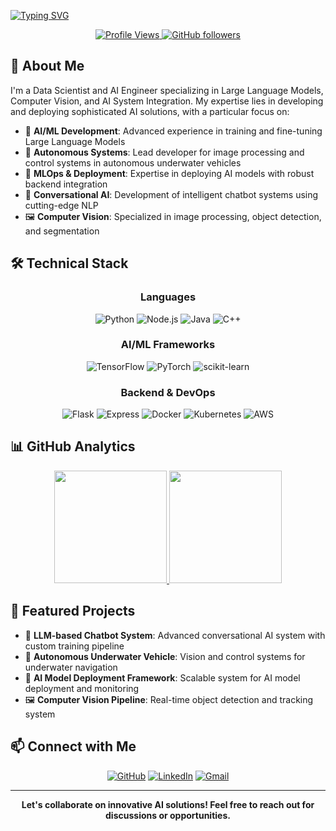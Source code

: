 [![Typing SVG](https://readme-typing-svg.herokuapp.com?color=%23333333&size=22&center=true&vCenter=true&lines=👋+Welcome+to+my+Profile!;I'm+Onur+Oduncu...;AI+%26+ML+Engineer;Data+Scientist)](https://git.io/typing-svg)

<div align="center">
  <p>
    <a href="https://github.com/0nur0duncu">
      <img src="https://komarev.com/ghpvc/?username=0nur0duncu" alt="Profile Views">
    </a>
    <a href="https://github.com/0nur0duncu?tab=followers">
      <img src="https://img.shields.io/github/followers/0nur0duncu?label=Followers&style=social" alt="GitHub followers">
    </a>
  </p>
</div>

## 🚀 About Me

I'm a Data Scientist and AI Engineer specializing in Large Language Models, Computer Vision, and AI System Integration. My expertise lies in developing and deploying sophisticated AI solutions, with a particular focus on:

- 🤖 **AI/ML Development**: Advanced experience in training and fine-tuning Large Language Models
- 🌊 **Autonomous Systems**: Lead developer for image processing and control systems in autonomous underwater vehicles
- 🔄 **MLOps & Deployment**: Expertise in deploying AI models with robust backend integration
- 💬 **Conversational AI**: Development of intelligent chatbot systems using cutting-edge NLP
- 🖼️ **Computer Vision**: Specialized in image processing, object detection, and segmentation

## 🛠️ Technical Stack

<div align="center">

### Languages
![Python](https://img.shields.io/badge/Python-3776AB?style=for-the-badge&logo=python&logoColor=white)
![Node.js](https://img.shields.io/badge/Node.js-339933?style=for-the-badge&logo=nodedotjs&logoColor=white)
![Java](https://img.shields.io/badge/Java-ED8B00?style=for-the-badge&logo=openjdk&logoColor=white)
![C++](https://img.shields.io/badge/C++-00599C?style=for-the-badge&logo=cplusplus&logoColor=white)

### AI/ML Frameworks
![TensorFlow](https://img.shields.io/badge/TensorFlow-FF6F00?style=for-the-badge&logo=tensorflow&logoColor=white)
![PyTorch](https://img.shields.io/badge/PyTorch-EE4C2C?style=for-the-badge&logo=pytorch&logoColor=white)
![scikit-learn](https://img.shields.io/badge/scikit--learn-F7931E?style=for-the-badge&logo=scikit-learn&logoColor=white)

### Backend & DevOps
![Flask](https://img.shields.io/badge/Flask-000000?style=for-the-badge&logo=flask&logoColor=white)
![Express](https://img.shields.io/badge/Express-000000?style=for-the-badge&logo=express&logoColor=white)
![Docker](https://img.shields.io/badge/Docker-2496ED?style=for-the-badge&logo=docker&logoColor=white)
![Kubernetes](https://img.shields.io/badge/Kubernetes-326CE5?style=for-the-badge&logo=kubernetes&logoColor=white)
![AWS](https://img.shields.io/badge/AWS-232F3E?style=for-the-badge&logo=amazon-aws&logoColor=white)

</div>

## 📊 GitHub Analytics

<div align="center">
  <a href="https://github.com/anuraghazra/github-readme-stats">
    <img height="180em" src="https://github-readme-stats.vercel.app/api?username=0nur0duncu&show_icons=true&theme=transparent&include_all_commits=true&count_private=true"/>
  </a>
  <a href="https://github.com/anuraghazra/github-readme-stats">
    <img height="180em" src="https://github-readme-stats.vercel.app/api/top-langs/?username=0nur0duncu&layout=compact&langs_count=8&theme=transparent"/>
  </a>
</div>

## 🌟 Featured Projects

- 🤖 **LLM-based Chatbot System**: Advanced conversational AI system with custom training pipeline
- 🌊 **Autonomous Underwater Vehicle**: Vision and control systems for underwater navigation
- 🔄 **AI Model Deployment Framework**: Scalable system for AI model deployment and monitoring
- 🖼️ **Computer Vision Pipeline**: Real-time object detection and tracking system

## 📫 Connect with Me

<div align="center">
  
[![GitHub](https://img.shields.io/badge/GitHub-100000?style=for-the-badge&logo=github&logoColor=white)](https://github.com/0nur0duncu)
[![LinkedIn](https://img.shields.io/badge/LinkedIn-0077B5?style=for-the-badge&logo=linkedin&logoColor=white)](https://www.linkedin.com/in/onur-oduncu-565249216)
[![Gmail](https://img.shields.io/badge/Gmail-D14836?style=for-the-badge&logo=gmail&logoColor=white)](mail@onuroduncu.info)

</div>

---
<div align="center">
  <b>Let's collaborate on innovative AI solutions! Feel free to reach out for discussions or opportunities.</b>
</div> 
